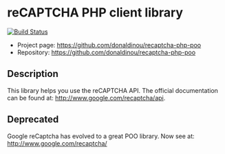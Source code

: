 # reCAPTCHA PHP client library

[![Build Status](https://travis-ci.org/donaldinou/recaptcha-php-poo.svg)](https://travis-ci.org/donaldinou/recaptcha-php-poo)

* Project page: https://github.com/donaldinou/recaptcha-php-poo
* Repository: https://github.com/donaldinou/recaptcha-php-poo

## Description

This library helps you use the reCAPTCHA API. The official documentation can be found at: http://www.google.com/recaptcha/api.

## Deprecated

Google reCaptcha has evolved to a great POO library. Now see at:
http://www.google.com/recaptcha/
